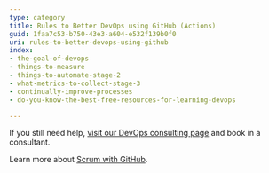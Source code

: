 ```yaml
---
type: category
title: Rules to Better DevOps using GitHub (Actions)
guid: 1faa7c53-b750-43e3-a604-e532f139b0f0
uri: rules-to-better-devops-using-github
index:
- the-goal-of-devops
- things-to-measure
- things-to-automate-stage-2
- what-metrics-to-collect-stage-3
- continually-improve-processes
- do-you-know-the-best-free-resources-for-learning-devops

---
```


If you still need help, [visit our DevOps consulting page](https://www.ssw.com.au/ssw/Consulting/DevOps.aspx) and book in a consultant.

Learn more about [Scrum with GitHub](/rules-to-better-scrum-using-github).
